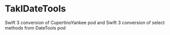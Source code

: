 # TaklDateTools
Swift 3 conversion of CupertinoYankee pod and Swift 3 conversion of select methods from DateTools pod
